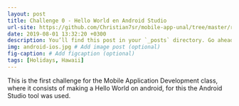 ```yaml
---
layout: post
title: Challenge 0 - Hello World en Android Studio
url-site: https://github.com/Christian7sr/mobile-app-unal/tree/master/reto%200
date: 2019-08-01 13:32:20 +0300
description: You’ll find this post in your `_posts` directory. Go ahead and edit it and re-build the site to see your changes. # Add post description (optional)
img: android-ios.jpg # Add image post (optional)
fig-caption: # Add figcaption (optional)
tags: [Holidays, Hawaii]
---
```

This is the first challenge for the Mobile Application Development class, where it consists of making a Hello World on android, for this the Android Studio tool was used.
